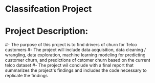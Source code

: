 # Classifcation Project

# Project Description:
#- The purpose of this project is to find drivers of churn for Telco customers
#- The project will include data acquisition, data cleaning / wrangling, data exploration, machine learning modeling for predicting customer churn, and predictions of cstomer churn based on the current telco dataset
#- The project wil conclude with a final report that summarizes the project's findings and includes the code necessary to replicate the findings